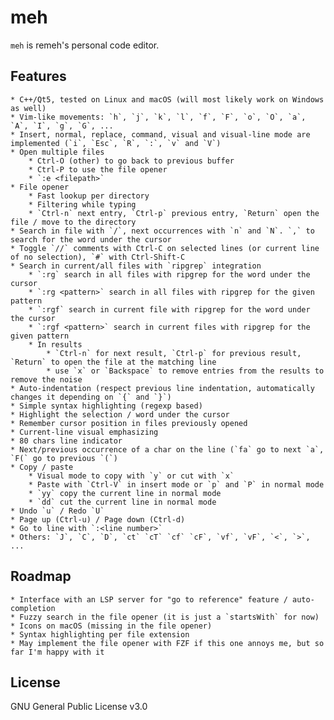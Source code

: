 # meh

`meh` is remeh's personal code editor.

## Features

    * C++/Qt5, tested on Linux and macOS (will most likely work on Windows as well)
    * Vim-like movements: `h`, `j`, `k`, `l`, `f`, `F`, `o`, `O`, `a`, `A`, `I`, `g`, `G`, ...
    * Insert, normal, replace, command, visual and visual-line mode are implemented (`i`, `Esc`, `R`, `:`, `v` and `V`)
    * Open multiple files
        * Ctrl-O (other) to go back to previous buffer
        * Ctrl-P to use the file opener
        * `:e <filepath>`
    * File opener
        * Fast lookup per directory
        * Filtering while typing
        * `Ctrl-n` next entry, `Ctrl-p` previous entry, `Return` open the file / move to the directory
    * Search in file with `/`, next occurrences with `n` and `N`. `,` to search for the word under the cursor
    * Toggle `//` comments with Ctrl-C on selected lines (or current line of no selection), `#` with Ctrl-Shift-C
    * Search in current/all files with `ripgrep` integration
        * `:rg` search in all files with ripgrep for the word under the cursor
        * `:rg <pattern>` search in all files with ripgrep for the given pattern
        * `:rgf` search in current file with ripgrep for the word under the cursor
        * `:rgf <pattern>` search in current files with ripgrep for the given pattern
        * In results
            * `Ctrl-n` for next result, `Ctrl-p` for previous result, `Return` to open the file at the matching line
            * use `x` or `Backspace` to remove entries from the results to remove the noise
    * Auto-indentation (respect previous line indentation, automatically changes it depending on `{` and `}`)
    * Simple syntax highlighting (regexp based)
    * Highlight the selection / word under the cursor
    * Remember cursor position in files previously opened
    * Current-line visual emphasizing
    * 80 chars line indicator
    * Next/previous occurrence of a char on the line (`fa` go to next `a`, `F(` go to previous `(`)
    * Copy / paste
        * Visual mode to copy with `y` or cut with `x`
        * Paste with `Ctrl-V` in insert mode or `p` and `P` in normal mode
        * `yy` copy the current line in normal mode
        * `dd` cut the current line in normal mode
    * Undo `u` / Redo `U`
    * Page up (Ctrl-u) / Page down (Ctrl-d)
    * Go to line with `:<line number>`
    * Others: `J`, `C`, `D`, `ct` `cT` `cf` `cF`, `vf`, `vF`, `<`, `>`, ...

## Roadmap

    * Interface with an LSP server for "go to reference" feature / auto-completion
    * Fuzzy search in the file opener (it is just a `startsWith` for now)
    * Icons on macOS (missing in the file opener)
    * Syntax highlighting per file extension
    * May implement the file opener with FZF if this one annoys me, but so far I'm happy with it

## License

GNU General Public License v3.0